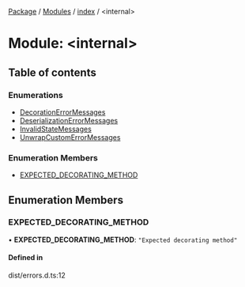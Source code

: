 [Package](../README.md) / [Modules](../modules.md) / [index](index.md) / \<internal\>

# Module: \<internal\>

## Table of contents

### Enumerations

- [DecorationErrorMessages](../enums/index._internal_.DecorationErrorMessages.md)
- [DeserializationErrorMessages](../enums/index._internal_.DeserializationErrorMessages.md)
- [InvalidStateMessages](../enums/index._internal_.InvalidStateMessages.md)
- [UnwrapCustomErrorMessages](../enums/index._internal_.UnwrapCustomErrorMessages.md)

### Enumeration Members

- [EXPECTED\_DECORATING\_METHOD](index._internal_.md#expected_decorating_method)

## Enumeration Members

### EXPECTED\_DECORATING\_METHOD

• **EXPECTED\_DECORATING\_METHOD**: ``"Expected decorating method"``

#### Defined in

dist/errors.d.ts:12
